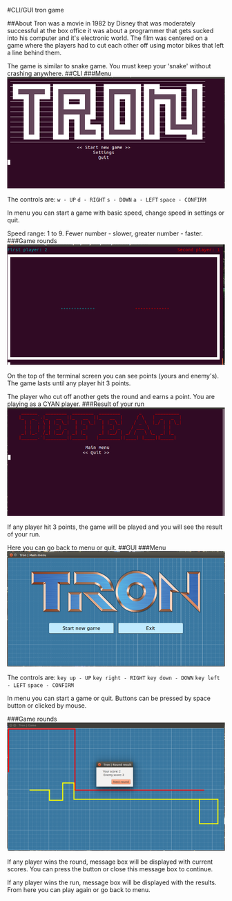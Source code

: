 #CLI/GUI tron game

##About
Tron was a movie in 1982 by Disney that was moderately successful at the box office it was about a programmer that gets sucked into his computer and it's electronic world. The film was centered on a game where the players had to cut each other off using motor bikes that left a line behind them.

The game is similar to snake game. You must keep your 'snake' without crashing anywhere.
##CLI
###Menu
![Main menu](https://github.com/olerom/tron/blob/master/about/cli_menu.png?raw=true)

The controls are: `w - UP` `d - RIGHT` `s - DOWN` `a - LEFT` `space - CONFIRM`

In menu you can start a game with basic speed, change speed in settings or quit.

Speed range: 1 to 9. Fewer number - slower, greater number - faster.
###Game rounds
![Game process](https://github.com/olerom/tron/blob/master/about/cli_action.png?raw=true)

On the top of the terminal screen you can see points (yours and enemy's). The game lasts until any player hit 3 points. 

The player who cut off another gets the round and earns a point. You are playing as a CYAN player. 
###Result of your run
![Game result](https://github.com/olerom/tron/blob/master/about/cli_defeat.png?raw=true)

If any player hit 3 points, the game will be played and you will see the result of your run. 

Here you can go back to menu or quit.
##GUI
###Menu
![Game result](https://github.com/olerom/tron/blob/master/about/gui_menu.png?raw=true)

The controls are: `key up - UP` `key right - RIGHT` `key down - DOWN` `key left - LEFT` `space - CONFIRM`

In menu you can start a game or quit. Buttons can be pressed by space button or clicked by mouse.

###Game rounds
![Game result](https://github.com/olerom/tron/blob/master/about/gui_round.png?raw=true)

If any player wins the round, message box will be displayed with current scores. You can press the button or close this message box to continue.

If any player wins the run, message box will be displayed with the results. From here you can play again or go back to menu.